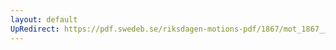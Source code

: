 ```yaml
---
layout: default
UpRedirect: https://pdf.swedeb.se/riksdagen-motions-pdf/1867/mot_1867__ak__00107.pdf
---
```

